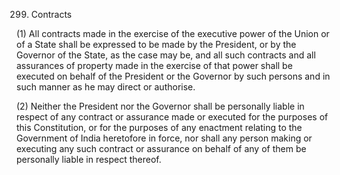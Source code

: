 299. Contracts

(1) All contracts made in the exercise of the executive power of the Union or of a State shall be expressed to be made by the President, or by the Governor of the State, as the case may be, and all such contracts and all assurances of property made in the exercise of that power shall be executed on behalf of the President or the Governor by such persons and in such manner as he may direct or authorise.

(2) Neither the President nor the Governor shall be personally liable in respect of any contract or assurance made or executed for the purposes of this Constitution, or for the purposes of any enactment relating to the Government of India heretofore in force, nor shall any person making or executing any such contract or assurance on behalf of any of them be personally liable in respect thereof.

